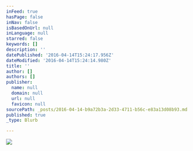 ```yaml
---
inFeed: true
hasPage: false
inNav: false
isBasedOnUrl: null
inLanguage: null
starred: false
keywords: []
description: ''
datePublished: '2016-04-14T15:24:17.956Z'
dateModified: '2016-04-14T15:24:14.980Z'
title: ''
author: []
authors: []
publisher:
  name: null
  domain: null
  url: null
  favicon: null
sourcePath: _posts/2016-04-14-b9a72b3a-2d33-4711-b56c-e83a13d08b93.md
published: true
_type: Blurb

---
```

![](https://the-grid-user-content.s3-us-west-2.amazonaws.com/edb3f24c-a839-415a-92e3-7214d144918b.jpg)